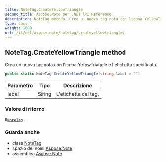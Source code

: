 ```yaml
---
title: NoteTag.CreateYellowTriangle
second_title: Aspose.Note per .NET API Reference
description: NoteTag metodo. Crea un nuovo tag nota con licona YellowTriangle e letichetta specificata.
type: docs
weight: 1080
url: /it/net/aspose.note/notetag/createyellowtriangle/
---
```

## NoteTag.CreateYellowTriangle method

Crea un nuovo tag nota con l'icona YellowTriangle e l'etichetta specificata.

```csharp
public static NoteTag CreateYellowTriangle(string label = "")
```

| Parametro | Tipo | Descrizione |
| --- | --- | --- |
| label | String | L'etichetta del tag. |

### Valore di ritorno

Il[`NoteTag`](../) .

### Guarda anche

* class [NoteTag](../)
* spazio dei nomi [Aspose.Note](../../notetag/)
* assemblea [Aspose.Note](../../../)



